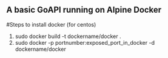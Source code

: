## A basic GoAPI running on Alpine Docker

 #Steps to install docker (for centos)
   1. sudo docker build -t dockername/docker .
   2. sudo docker -p  portnumber:exposed_port_in_docker  -d  dockername/docker
   
